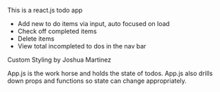 This is a react.js todo app

- Add new to do items via input, auto focused on load
- Check off completed items
- Delete items
- View total incompleted to dos in the nav bar

Custom Styling by Joshua Martinez

App.js is the work horse and holds the state of todos.
App.js also drills down props and functions so state can change appropriately.
